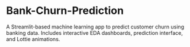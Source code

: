 # Bank-Churn-Prediction
A Streamlit-based machine learning app to predict customer churn using banking data. Includes interactive EDA dashboards, prediction interface, and Lottie animations.
